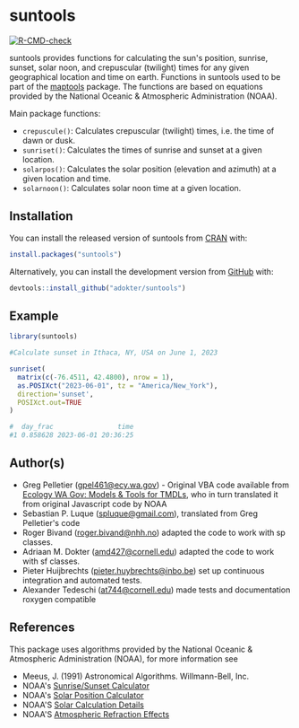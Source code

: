 
# suntools

<!-- badges: start -->
[![R-CMD-check](https://github.com/adokter/suntools/actions/workflows/R-CMD-check.yaml/badge.svg)](https://github.com/adokter/suntools/actions/workflows/R-CMD-check.yaml)
<!-- badges: end -->

suntools provides functions for calculating the sun's position, sunrise, sunset, solar noon, and crepuscular (twilight)
times for any given geographical location and time on earth. Functions in suntools used to be part 
of the [maptools](https://CRAN.R-project.org/package=maptools) package.
The functions are based on equations provided by the National Oceanic & Atmospheric Administration (NOAA).

Main package functions:
* `crepuscule()`: Calculates crepuscular (twilight) times, i.e. the time of dawn or dusk.
* `sunriset()`: Calculates the times of sunrise and sunset at a given location.
* `solarpos()`: Calculates the solar position (elevation and azimuth) at a given location and time.
* `solarnoon()`: Calculates solar noon time at a given location.

## Installation
You can install the released version of suntools from [CRAN](https://CRAN.R-project.org/) with:

``` r
install.packages("suntools")
```

Alternatively, you can install the development version from [GitHub](https://github.com/) with:

``` r
devtools::install_github("adokter/suntools")
```

## Example

``` r
library(suntools)

#Calculate sunset in Ithaca, NY, USA on June 1, 2023

sunriset(
  matrix(c(-76.4511, 42.4800), nrow = 1),
  as.POSIXct("2023-06-01", tz = "America/New_York"),
  direction='sunset',
  POSIXct.out=TRUE
)

#  day_frac                time
#1 0.858628 2023-06-01 20:36:25

```

## Author(s)

- Greg Pelletier ([gpel461@ecy.wa.gov](mailto:gpel461@ecy.wa.gov)) - Original VBA code available from [Ecology WA Gov: Models & Tools for TMDLs](https://ecology.wa.gov/Research-Data/Data-resources/Models-spreadsheets/Modeling-the-environment/Models-tools-for-TMDLs), who in turn translated it from original Javascript code by NOAA
- Sebastian P. Luque ([spluque@gmail.com](mailto:spluque@gmail.com)), translated from Greg Pelletier's code    
- Roger Bivand ([roger.bivand@nhh.no](mailto:roger.bivand@nhh.no)) adapted the code to work with sp classes.
- Adriaan M. Dokter ([amd427@cornell.edu](mailto:amd427@cornell.edu)) adapted the code to work with sf classes.
- Pieter Huijbrechts ([pieter.huybrechts@inbo.be](mailto:pieter.huybrechts@inbo.be)) set up continuous integration and automated tests.
- Alexander Tedeschi ([at744@cornell.edu](mailto:at744@cornell.edu)) made tests and documentation roxygen compatible

## References

This package uses algorithms provided by the National Oceanic & Atmospheric Administration (NOAA), for more information see

* Meeus, J. (1991) Astronomical Algorithms. Willmann-Bell, Inc.
* NOAA's [Sunrise/Sunset Calculator](https://gml.noaa.gov/grad/solcalc/sunrise.html)
* NOAA's [Solar Position Calculator](https://gml.noaa.gov/grad/solcalc/azel.html)
* NOAA'S [Solar Calculation Details](https://gml.noaa.gov/grad/solcalc/calcdetails.html)
* NOAA'S [Atmospheric Refraction Effects](https://gml.noaa.gov/grad/solcalc/calcdetails.html)




